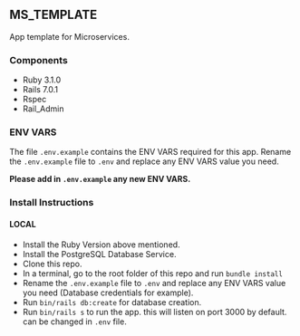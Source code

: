 ## MS_TEMPLATE
App template for Microservices.


### Components
- Ruby 3.1.0
- Rails 7.0.1
- Rspec
- Rail_Admin


### ENV VARS
The file `.env.example` contains the ENV VARS required for this app.
Rename the `.env.example` file to `.env` and replace any ENV VARS value you need.

**Please add in `.env.example` any new ENV VARS.**


### Install Instructions

#### LOCAL
- Install the Ruby Version above mentioned.
- Install the PostgreSQL Database Service.
- Clone this repo.
- In a terminal, go to the root folder of this repo and run `bundle install`
- Rename the `.env.example` file to `.env` and replace any ENV VARS value you need (Database credentials for example).
- Run `bin/rails db:create` for database creation.
- Run `bin/rails s` to run the app. this will listen on port 3000 by default. can be changed in `.env` file.
